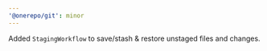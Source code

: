 ```yaml
---
'@onerepo/git': minor
---
```


Added `StagingWorkflow` to save/stash & restore unstaged files and changes.
